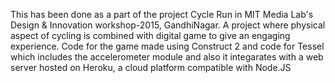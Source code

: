 This has been done as a part of the project Cycle Run in MIT Media Lab's Design & Innovation workshop-2015, GandhiNagar. A project where physical aspect of cycling is combined with digital game to give an engaging experience. Code for the game made using Construct 2 and code for Tessel which includes the accelerometer module and also it integarates with a web server hosted on Heroku, a cloud platform compatible with Node.JS
